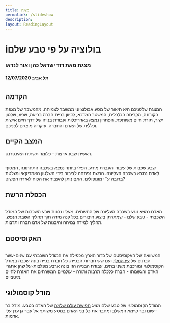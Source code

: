 ```yaml
---
title: מצגת
permalink: /slideshow
description: 
layout: ReadingLayout
---
```


<h1>iבולוציה על פי טבע שלם</h1>
<h3>מצגת מאת דוד ישראל כהן ואור לנדאו</h3>
<h4>12/07/2020 תל אביב</h4>

<TableOfContents :includeLevel="[1, 2, 3]" />

#

## הקדמה

המצגת שלפניכם היא תיאור של מסע אבולוציוני ממשבר לצמיחה. מהמשבר של מגפת הקורונה, הקריסה הכלכלית, המשטר המדכא, לכיוון בניית חברה בריאה, שפע, שלטון ישיר, תורת חיים משותפת. הפתרון נמצא באדריכלות ועבודת בנייה של דרך חיים אישית וכללית של האדם והחברה. עיקריה מוצגים לפניכם.

## המצב הקיים

ראשית שבע ארצות - כלומר תשתית האינטרנט. 

<Img :path="'osi-model.svg'"></Img>

שבע שכבות של עיבוד והעברת מידע. הפיזי ביותר נמצא בשכבה התחתונה, המסוף לאדם נמצא בשכבה העליונה. הרשת נפתחה לציבור בידי השלטון האמריקאי ונשלטת ברובה ע״י מונופולים. האם ניתן להעביר את הכוח לאזרח הפשוט?

## הכפלת הרשת

<Img :path="'layered-model.jpg'"></Img>

האדם נמצא נוגע בשכבה העליונה של התשתית. מעליו נבנות שבע השכבות של המודל השכבתי - טבע שלם - שמתרתן ביצוע חיבורים בכל קנה מידה תוך תהליך [השבת הנפש](/derech-hapeima). תהליך למידה צמיחה והיבנות של אדם חברה ותרבות.

## האקוסיסטם

<Img :path="'equation-terra-dynamics.jpg'"></Img>

המשוואה של האקוסיסטם של כדור הארץ מכפילה את המודל השכבתי עם שנים-עשר הבתים של [עץ המלך](/mishvaot-hapeima) ועם שש חברות הבנייה. כל חברת בנייה בונה שכבה במודל הקוסמולוגי ומורכבת משני בתים. עבודת הבנייה הזו בונה ארבע מפלצות-על שהן אתגרי האדם והגשמתו - חברה כלכלה תרבות ותורה - עולמיים המשרתים את האזרח לחיים מיטביים.

## מודל קוסמולוגי

המודל הקוסמולוגי של טבע שלם מציג [תפישת עולם שלמה](/rosetta-stone) של האדם בטבע. מודל בר יישום ובר קיימא המשלב ומחבר את כל בני האדם במסע משותף אל עבר גן עדן עלי אדמות.

<Img :path="'cosmology-model.jpg'"></Img>
